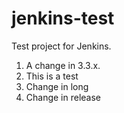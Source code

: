 # jenkins-test

Test project for Jenkins.

1) A change in 3.3.x.
2) This is a test
3) Change in long
4) Change in release
